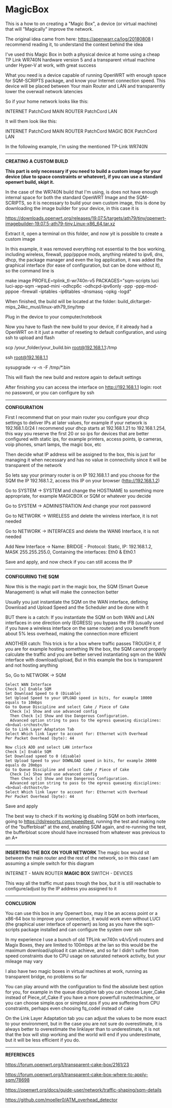 # MagicBox
This is a how to on creating a "Magic Box", a device (or virtual machine) that will "Magically" improve the network.

The original idea came from here: https://apenwarr.ca/log/20180808
I recommend reading it, to understand the context behind the idea

I've used this Magic Box in both a physical device at home using a cheap TP Link WR740N hardware version 5 and a transparent virtual machine under Hyper-V at work, with great success

What you need is a device capable of running OpenWRT with enough space for SQM-SCRIPTS package, and know your Internet connection speed. This device will be placed between Your main Router and LAN and transparently lower the overwall network latencies

So if your home network looks like this:

INTERNET PatchCord MAIN ROUTER PatchCord LAN

It will them look like this:

INTERNET PatchCord MAIN ROUTER PatchCord MAGIC BOX PatchCord LAN

In the following example, I'm using the mentioned TP-Link WR740N

---
<B>CREATING A CUSTOM BUILD</B>

<b>This part is only necessary if you need to build a custom image for your device (due to space constraints or whatever), if you can use a standard openwrt build, skipt it.</b>

In the case of the WR740N build that I'm using, is does not have enough internal space for both the standard OpenWRT Image and the SQM-SCRIPTS, so it is necessary to build your own custom image, this is done by downloading the image builder for your device, in this case it is

https://downloads.openwrt.org/releases/19.07.5/targets/ath79/tiny/openwrt-imagebuilder-19.07.5-ath79-tiny.Linux-x86_64.tar.xz

Extract it, open a terminal on this folder, and now yit is possible to create a custom image

In this example, it was removed everything not essential to the box working, including wireless, firewall, ppp/pppoe mods, anything related to ipv6, dns, dhcp, the package manager and even the log application, it was added the graphical interface (for ease of configuration, but can be done without it), so the command line is

make image PROFILE=tplink_tl-wr740n-v5 PACKAGES="sqm-scripts luci luci-app-sqm -wpad-mini -odhcp6c -odhcpd-ipv6only -ppp -ppp-mod-pppoe -firewall -iptables -ip6tables -dnsmasq -opkg -logd"

When finished, the build will be located at the folder: build_dir/target-mips_24kc_musl/linux-ath79_tiny/tmp

Plug in the device to your computer/notebook

Now you have to flash the new build to your device, if it already had a OpenWRT on it it just a matter of reseting to default configuration, and using ssh to upload and flash

scp /your_folder/your_build.bin root@192.168.1.1:/tmp

ssh root@192.168.1.1

sysupgrade -v -n -F /tmp/*.bin

This will flash the new build and restore again to default settings

After finishing you can access the interface on http://192.168.1.1 login: root no password, or you can configure by ssh

---

<b>CONFIGURATION</b>

First I recommend that on your main router you configure your dhcp settings to deliver IPs at later values, for example if your network is 192.168.1.0/24 I recommend your dhcp starts at 192.168.1.21 to 192.168.1.254, this way you reserve the first 20 or so ips for devices that are better configured with static ips, for example printers, access points, ip cameras, voip phones, smart lamps, the magic box, etc

Then decide what IP address will be assigned to the box, this is just for managing it when necessary and has no value in connectivity since it will be transparent of the network

So lets say your primary router is on IP 192.168.1.1 and you choose for the SQM the IP 192.168.1.2, access this IP on your browser (http://192.168.1.2)

Go to SYSTEM -> SYSTEM and change the HOSTNAME to something more appropriate, for example MAGICBOX or SQM or whatever you decide

Go to SYSTEM -> ADMINISTRATION And change your root password

Go to NETWORK -> WIRELESS and delete the wireless interface, it is not needed

Go to NETWORK -> INTERFACES and delete the WAN6 Interface, it is not needed

Add New Interface -> Name: BRIDGE - Protocol: Static, IP: 192.168.1.2, MASK 255.255.255.0, Containing the interfaces: Eth0 & Eth0.1

Save and apply, and now check if you can still access the IP

---
<b>CONFIGURING THE SQM</b>

Now this is the magic part in the magic box, the SQM (Smart Queue Management) is what will make the connection better

Usually you just instantiate the SQM on the WAN interface, defining Download and Upload Speed and the Scheduler and be done with it

BUT there is a catch: If you instantiate the SQM on both WAN and LAN interfaces in one direction only (EGRESS) you bypass the IFB (usually used if you have a wireless interface on the same router) and you benefit from about 5% less overhead, making the connection more efficient

ANOTHER catch: This trick is for a box where traffic passes TROUGH it, if you are for example hosting something IN the box, the SQM cannot properly calculate the traffic and you are better served instantiating sqm on the WAN interface with download/upload, But in this example the box is transparent and not hosting anything

So, Go to NETWORK -> SQM

    Select WAN Interface
    Check [x] Enable SQM
    Set Download Speed to 0 (Disable)
    Set Upload Speed to your UPLOAD speed in bits, for example 10000 equals to 10mbps
    Go to Queue Discipline and select Cake / Piece of Cake
	  Check [x] Show and use advanced config
	  Then Check [x] Show and Use Dangerous Configuration.
	  Advanced option string to pass to the egress queueing disciplines: <b>dual-srchost</b>
    Go to Link Layer Adaptaton Tab
    Select Which link layer to account for: Ethernet with Overhead
    Per Packet Overhead (byte): 44
	
    Now click ADD and select LAN interface
    Check [x] Enable SQM
    Set Download speed to 0 (disable)  
    Set Upload Speed to your DOWNLOAD speed in bits, for example 20000 equals do 20mbps
    Go to Queue Discipline and select Cake / Piece of Cake
	  Check [x] Show and use advanced config
	  Then Check [x] Show and Use Dangerous Configuration.
	  Advanced option string to pass to the egress queueing disciplines: <b>dual-dsthost</b>
    Select Which link layer to account for: Ethernet with Overhead
    Per Packet Overhead (byte): 44

Save and apply

The best way to check if its working ig disabling SQM on both interfaces, going to https://dslreports.com/speedtest, running the test and making note of the "bufferbloat" at the end, enabling SQM again, and re-running the test, the bufferbloat score should have increased from whatever was previous to an A+

---
<b>INSERTING THE BOX ON YOUR NETWORK</b>
The magic box would sit between the main router and the rest of the network, so in this case I am assuming a simple switch for this diagram

INTERNET - MAIN ROUTER <b><patch cord on the WAN interface> MAGIC BOX <patch cord on the LAN interface></b> SWITCH - DEVICES

This way all the traffic must pass trough the box, but it is still reachable to configure/adjust by the IP address you assigned to it

---
<b>CONCLUSION</b>

You can use this box in any Openwrt box, may it be an access point or a x86-64 box to improve your connection, it would work even without LUCI (the graphical user interface of openwrt) as long as you have the sqm-scripts package installed and can configure the system over ssh

In my experience I use a bunch of old TPLink wr740n v4/v5/v6 routers and Magix Boxes, they are limited to 100mbps at the lan so this would be the maximum download/upload it can achieve, and so far I didn't suffer from speed constraints due to CPU usage on saturated network activity, but your mileage may vary

I also have two magic boxes in virtual machines at work, running as transparent bridge, no problems so far

You can play around with the configuration to find the absolute best option for you, for example in the queue discipline tab you can choose Layer_Cake instead of Piece_of_Cake if you have a more powerfull router/machine, or you can choose simple.qos or simplest.qos if you are suffering from CPU constraints, perhaps even choosing fq_codel instead of cake

On the Link Layer Adaptation tab you can adjust the values to be more exact to your environment, but in the case you are not sure do overestimate, it is always better to overestimate the linklayer than to underestimate, it is not that the box will stop working and the world will end if you underestimate, but it will be less efficient if you do.

---
<b>REFERENCES</b>

https://forum.openwrt.org/t/transparent-cake-box/2161/23

https://forum.openwrt.org/t/transparent-cake-box-where-to-apply-sqm/78698

https://openwrt.org/docs/guide-user/network/traffic-shaping/sqm-details

https://github.com/moeller0/ATM_overhead_detector
